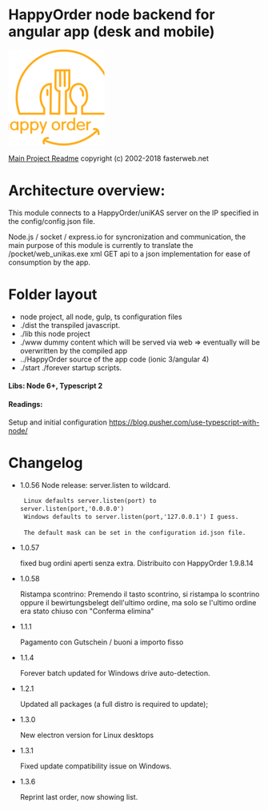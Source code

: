 # HappyOrder node backend for angular app (desk and mobile)

![HappyOrder][logo]

[Main Project Readme](../README.md)
copyright (c) 2002-2018 fasterweb.net

# Architecture overview:

This module connects to a HappyOrder/uniKAS server on the IP specified in the
config/config.json file.

Node.js / socket / express.io for syncronization and communication,
the main purpose of this module is currently to translate the
/pocket/web_unikas.exe xml GET api to a json implementation
for ease of consumption by the app.

# Folder layout

- <root>    node project, all node, gulp, ts configuration files
- ./dist    the transpiled javascript.
- ./lib     this node project
- ./www     dummy content which will be served via web => eventually will be overwritten by the compiled app
- ../HappyOrder     source of the app code (ionic 3/angular 4)
- ./start ./forever startup scripts.

#### Libs: Node 6+, Typescript 2

#### Readings:
Setup and initial configuration
https://blog.pusher.com/use-typescript-with-node/

# Changelog

- 1.0.56 Node release: server.listen to wildcard.

       Linux defaults server.listen(port) to server.listen(port,'0.0.0.0')
       Windows defaults to server.listen(port,'127.0.0.1') I guess.

       The default mask can be set in the configuration id.json file.

- 1.0.57

  fixed bug ordini aperti senza extra.
  Distribuito con HappyOrder 1.9.8.14

- 1.0.58

    Ristampa scontrino:   Premendo il tasto scontrino, si ristampa
    lo scontrino oppure il bewirtungsbelegt dell'ultimo ordine,
    ma solo se l'ultimo ordine
    era stato chiuso con "Conferma elimina"

- 1.1.1

  Pagamento con Gutschein / buoni a importo fisso
  
- 1.1.4

    Forever batch updated for Windows drive auto-detection.

- 1.2.1

    Updated all packages (a full distro is required to update);
    
- 1.3.0

    New electron version for Linux desktops

- 1.3.1

    Fixed update compatibility issue on Windows.
    
- 1.3.6

    Reprint last order, now showing list.
    
[logo]: https://github.com/riczorn/happyorder/raw/master/HappyOrder/resources/android/icon/drawable-xxxhdpi-icon.png "HappyOrder logo"
